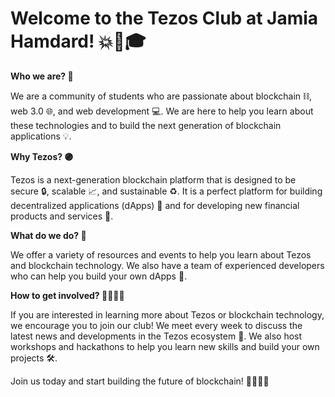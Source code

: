 <h1> Welcome to the Tezos Club at Jamia Hamdard! 💥🚀🎓 </h1>

**Who we are? 🤔**

We are a community of students who are passionate about blockchain ⛓️, web 3.0 🌐, and web development 💻. We are here to help you learn about these technologies and to build the next generation of blockchain applications 💡.

**Why Tezos? 🟣**

Tezos is a next-generation blockchain platform that is designed to be secure 🔒, scalable 📈, and sustainable ♻️. It is a perfect platform for building decentralized applications (dApps) 🧊 and for developing new financial products and services 💸.

**What do we do? 🤝**

We offer a variety of resources and events to help you learn about Tezos and blockchain technology. We also have a team of experienced developers who can help you build your own dApps 🔨.

**How to get involved? 🙋‍♂️🙋‍♀️**

If you are interested in learning more about Tezos or blockchain technology, we encourage you to join our club! We meet every week to discuss the latest news and developments in the Tezos ecosystem 📰. We also host workshops and hackathons to help you learn new skills and build your own projects 🛠️.

Join us today and start building the future of blockchain! 👷‍♀️👷‍♂️
